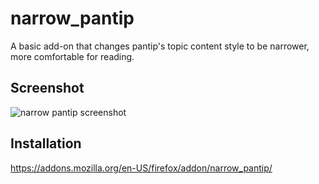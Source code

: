 narrow_pantip
=============
A basic add-on that changes pantip's topic content style to be narrower, more comfortable for reading.

Screenshot
----------
![narrow pantip screenshot](https://addons.cdn.mozilla.net/user-media/previews/full/147/147706.png?modified=1418036213)

Installation
------------
https://addons.mozilla.org/en-US/firefox/addon/narrow_pantip/

